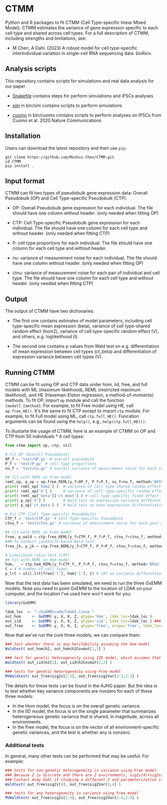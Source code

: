 # CTMM
Python and R packages to fit CTMM (Cell Type-specific linear Mixed Model). CTMM estimates the variance of gene expression specific to each cell type and shared across cell types. For a full description of CTMM, including strengths and limitations, see:
  
* M Chen, A Dahl. (2023) A robust model for cell type-specific interindividual variation in single-cell RNA sequencing data. bioRxiv.

## Analysis scripts
This repository contains scripts for simulations and real data analysis for our paper.

* [Snakefile](Snakefile) contains steps for perform simulations and iPSCs analyses

* [sim](bin/sim) in bin/sim contains scripts to perform simulations

* [cuomo](bin/cuomo) in bin/cuomo contains scripts to perform analyses on iPSCs from Cuomo et al. 2020 Nature Communications

## Installation
Users can download the latest repository and then use ``pip``:

    git clone https://github.com/Minhui-Chen/CTMM.git
    cd CTMM
    pip install .

## Input format
CTMM can fit two types of pseudobulk gene expression data: Overall Pseudobulk (OP) and Cell Type-specific Pseudobulk (CTP).

* OP: Overall Pseudobulk gene expression for each individual. The file should have one column without header. (only needed when fitting OP)

* CTP: Cell Type-specific Pseudobulk gene expression for each individual. The file should have one column for each cell type and without header. (only needed when fitting CTP)

* P: cell type proportions for each individual. The file should have one column for each cell type and without header.

* nu: variance of measurement noise for each individual. The file should have one column without header. (only needed when fitting OP)

* ctnu: variance of measurement noise for each pair of individual and cell type. The file should have one column for each cell type and without header. (only needed when fitting CTP)

## Output
The output of CTMM have two dictionaries.

* The first one contains estimates of model parameters, including cell type-specific mean expression (beta), variance of cell type-shared random effect (hom2), variance of cell type-specific random effect (V), and others, e.g. loglikelihood (l).

* The second one contains p values from Wald test on e.g. differentiation of mean expression between cell types (ct_beta) and differentiation of expression variance between cell types (V). 

## Running CTMM

CTMM can be fit using OP and CTP data under hom, iid, free, and full models with ML (maximum likelihood), REML (restricted maximum likelihood), and HE (Haseman-Elston regression, a method-of-moments) methods.
To fit OP, import ``op`` module and call the function ``[model]_[method]``. For example, to fit Free model using HE, call ``op.free_HE()``. It's the same to fit CTP except to import ``ctp`` module. For example, to fit Full model using ML, call ``ctp.full_HE()``. Funcation arguments can be found using the ``help()``, e.g., ``help(ctp.full_HE())``.

To illustarte the usage of CTMM, here is an example of CTMM on OP and CTP from 50 individuals * 4 cell types:
```python
from ctmm import op, ctp, util

# Fit OP (Overall Pseudobulk)
OP_f = 'test/OP.gz' # overall pseudobulk
P_f = 'test/P.gz' # cell type proportions
nu_f = 'test/nu.gz' # overall variance of measurement noise for each individual

## fit with REML on Free model
reml_op, p_op = op.free_REML(y_f=OP_f, P_f=P_f, nu_f=nu_f, method='BFGS', optim_by_R=True) # use BFGS in R optim function for optimization
print( reml_op['hom2'] )  # variance of cell type-shared random effect (\sigma_\alpha^2)
print( reml_op['V'] )     # variance of cell type-specific random effect 
print( reml_op['beta']['ct_beat'] ) # cell type-specific fixed effect i.e. mean expression
print( p_op['V'] )        # Wald test on expression variance differentiation between cell types (V_1 =V_2 = 0)
print( p_op['ct_beta'] )  # Wald test on mean expression differentiation between cell types (beta_1 = beta_2)

# Fit CTP (Cell Type-specific Pseudobulk)
CTP_f = 'test/CTP.gz' # Cell Type-specific Pseudobulk
ctnu_f = 'test/ctnu.gz' # variance of measurement noise for each pair of individual and cell type

## fit with REML on Free model
free, p_wald = ctp.free_REML(y_f=CTP_f, P_f=P_f, ctnu_f=ctnu_f, method='BFGS', optim_by_R=True) # use BFGS in scipy package
### to conduct jackknife-based Wald test 
free_jk, p_jk = ctp.free_REML(y_f=CTP_f, P_f=P_f, ctnu_f=ctnu_f, method='BFGS', optim_by_R=True, jack_knife=True)

# Likelihood-ratio test (LRT)
## fit with REML on Hom model
hom, _ = ctp.hom_REML(y_f=CTP_f, P_f=P_f, ctnu_f=ctnu_f, method='BFGS', optim_by_R=True)
C = 4 # number of cell types
p_lrt = util.lrt(free['l'], hom['l'], C) # LRT on variance differentiation (V=0)
```

Now that the test data has been simulated, we need to run the three GxEMM models. Note you need to point GxEMM to the location of LDAK on your computer, and the location I've used here won't work for you:
```R
library(GxEMM)

ldak_loc  <- "~/GxEMM/code/ldak5.linux "
out_hom		<- GxEMM( y, X, K, Z, gtype='hom', ldak_loc=ldak_loc )
out_iid		<- GxEMM( y, X, K, Z, gtype='iid', ldak_loc=ldak_loc ) ### need to add etype='iid' for non-discrete environments
out_free	<- GxEMM( y, X, K, Z, gtype='free', etype='free', ldak_loc=ldak_loc )
```

Now that we've run the core three models, we can compare them:
```R
### test whether there is any heritability assuming the Hom model
Waldtest( out_hom$h2, out_hom$h2Covmat[1,1] )   

### test for genetic heterogeneity using IID model, which assumes that h2 is equal across all environments
Waldtest( out_iid$h2[2], out_iid$h2Covmat[2,2] )

### tests for genetic heterogeneity using Free model
MVWaldtest( out_free$sig2s[2:3], out_free$sig2Var[2:3,2:3] ) 
```
The details for these tests can be found in the AJHG paper. But the idea is to test whether key variance components are nonzero for each of these three models:

* In the Hom model, the focus is on the overall genetic variance. 
* In the IID model, the focus is on the single parameter that summarizes heterogeneous genetic variance that is shared, in magnitude, across all environments.
* In the Free model, the focus is on the vector of all environment-specific genetic variances, and the test is whether any is nonzero. 

### Additional tests

In general, many other tests can be performed that may be useful. For example:
```R
### tests for non-genetic heterogeneity in variance using Free model
### Because Z is discrete and there are 2 environments, sig2s[4]+sig2s[5] = sig2e[1], and sig2s[5]=sig2e[2]
### Contact Andy Dahl if studying a different Z and parameterization is too complicated
Waldtest( out_free$sig2s[4], out_free$sig2Var[4,4] )

### tests for any heterogeneity in variance using Free model
MVWaldtest( out_free$sig2s[2:4], out_free$sig2Var[2:4,2:4] )
```
